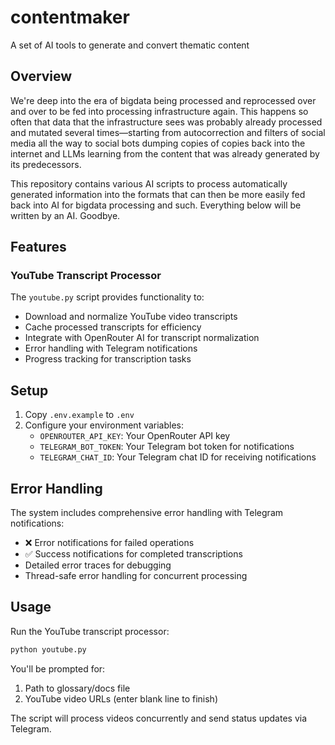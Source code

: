 # contentmaker
A set of AI tools to generate and convert thematic content

## Overview

We're deep into the era of bigdata being processed and reprocessed over and over to be fed into processing infrastructure again. This happens so often that data that the infrastructure sees was probably already processed and mutated several times—starting from autocorrection and filters of social media all the way to social bots dumping copies of copies back into the internet and LLMs learning from the content that was already generated by its predecessors.

This repository contains various AI scripts to process automatically generated information into the formats that can then be more easily fed back into AI for bigdata processing and such. Everything below will be written by an AI. Goodbye.

## Features

### YouTube Transcript Processor

The `youtube.py` script provides functionality to:
- Download and normalize YouTube video transcripts
- Cache processed transcripts for efficiency
- Integrate with OpenRouter AI for transcript normalization
- Error handling with Telegram notifications
- Progress tracking for transcription tasks

## Setup

1. Copy `.env.example` to `.env`
2. Configure your environment variables:
   - `OPENROUTER_API_KEY`: Your OpenRouter API key
   - `TELEGRAM_BOT_TOKEN`: Your Telegram bot token for notifications
   - `TELEGRAM_CHAT_ID`: Your Telegram chat ID for receiving notifications

## Error Handling

The system includes comprehensive error handling with Telegram notifications:
- ❌ Error notifications for failed operations
- ✅ Success notifications for completed transcriptions
- Detailed error traces for debugging
- Thread-safe error handling for concurrent processing

## Usage

Run the YouTube transcript processor:
```bash
python youtube.py
```

You'll be prompted for:
1. Path to glossary/docs file
2. YouTube video URLs (enter blank line to finish)

The script will process videos concurrently and send status updates via Telegram.
